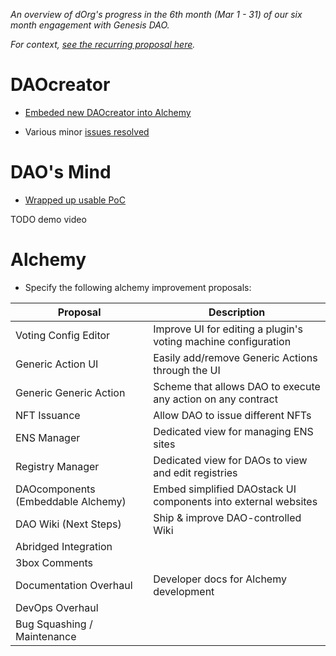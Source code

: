 *An overview of dOrg's progress in the 6th month (Mar 1 - 31) of our six month engagement with Genesis DAO.*

*For context, [see the recurring proposal here](Genesis_Recurring_Funding.md).*

# DAOcreator

- [Embeded new DAOcreator into Alchemy](https://github.com/dOrgTech/alchemy/commits/daocreator-v2-embed)

- Various minor [issues resolved](https://github.com/dOrgTech/DAOcreator/pulls?q=is%3Apr+is%3Aclosed)

# DAO's Mind

  - [Wrapped up usable PoC](https://github.com/daostack/alchemy/pull/1314)

  TODO demo video

# Alchemy

- Specify the following alchemy improvement proposals:

| Proposal | Description |
|-|-|
| Voting Config Editor | Improve UI for editing a plugin's voting machine configuration |
| Generic Action UI | Easily add/remove Generic Actions through the UI |
| Generic Generic Action | Scheme that allows DAO to execute any action on any contract |
| NFT Issuance | Allow DAO to issue different NFTs |
| ENS Manager | Dedicated view for managing ENS sites |
| Registry Manager | Dedicated view for DAOs to view and edit registries |
| DAOcomponents (Embeddable Alchemy) | Embed simplified DAOstack UI components into external websites |
| DAO Wiki (Next Steps) | Ship & improve DAO-controlled Wiki |
| Abridged Integration | |
| 3box Comments | |
| Documentation Overhaul | Developer docs for Alchemy development |
| DevOps Overhaul |
| Bug Squashing / Maintenance | 








